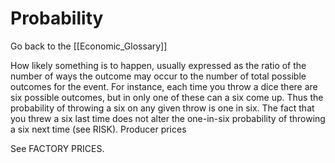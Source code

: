 # Probability

Go back to the [[Economic_Glossary]]


How likely something is to happen, usually expressed as the ratio of the number of ways the outcome may occur to the number of total possible outcomes for the event. For instance, each time you throw a dice there are six possible outcomes, but in only one of these can a six come up. Thus the probability of throwing a six on any given throw is one in six. The fact that you threw a six last time does not alter the one-in-six probability of throwing a six next time (see RISK).
Producer prices

See FACTORY PRICES.

